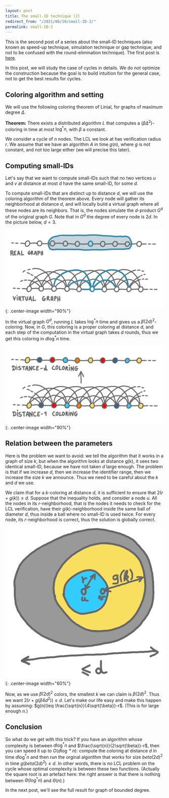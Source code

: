 ```yaml
---
layout: post
title: The small-ID technique (2)
redirect_from: "/2021/06/10/small-ID-2/"
permalink: small-ID-2
---
```


This is the second post of a series about the small-ID techniques (also 
known as speed-up technique, simulation technique or gap technique, and not 
to be confused with the round-elimination technique). 
The first post is [here](https://discrete-notes.github.io/small-ID-1).

In this post, we will study the case of cycles in details. We do not 
optimize the construction because the goal is to build intuition for the 
general case, not to get the best results for cycles.

## Coloring algorithm and setting

We will use the following coloring theorem of Linial, for graphs of
maximum degree $\Delta$.

**Theorem:** There exists a distributed algorithm $L$ that computes a 
$(\beta \Delta^2)$-coloring in time at most $\log^*n$, with $\beta$ a constant.

We consider a cycle of $n$ nodes. The LCL we look at has verification 
radius $r$. We assume that we have an algorithm $A$ in time $g(n)$, 
where $g$ is not constant, and not too large either (we will precise this later).

## Computing small-IDs

Let's say that we want to compute small-IDs such that no two vertices 
$u$ and $v$ at distance at most $d$ have the same small-ID, for some $d$.

To compute small-IDs that are distinct up to distance $d$, we will use the 
coloring algorithm of the theorem above. Every node will gather its 
neighborhood at distance $d$, and will locally build a virtual graph where
all these nodes are its neighbors. That is, the nodes simulate the 
$d$-product $G^d$ of the original graph $G$.
Note that in $G^d$ the degree of every node is $2d$.
In the picture below, $d=3$.

![](../assets/produit-1.png){: .center-image width="90%"}


In the virtual graph $G^d$, running $L$ takes $\log^{\ast}n$ time and 
gives us a $\beta (2d)^2$-coloring. 
Now, in $G$, this coloring is a proper coloring at distance $d$, and each 
step of the computation in the virtual graph takes $d$ rounds, thus we 
get this coloring in $d \log^*n$ time.

![](../assets/produit-2.png){: .center-image width="90%"}

## Relation between the parameters

Here is the problem we want to avoid: we tell the algorithm that it works 
in a graph of size $k$, but when the algorithm looks at distance 
g(k), it sees two identical small-ID, because we have not taken $d$ large enough.
The problem is that if we increase $d$, then we increase the identifier range,
then we increase the size $k$ we announce. Thus we need to be careful about the
$k$ and $d$ we use. 

We claim that for a $k$-coloring at distance $d$, it is sufficient to 
ensure that $2(r+g(k))\leq d$. 
Suppose that the inequality holds, and consider a node $u$. All the 
nodes in its $r$-neighborhood, that is the nodes it needs to check for the 
LCL verification, have their $g(k)$-neighborhood inside the same ball 
of diameter $d$, thus inside a ball where no small-ID is used twice. 
For every node, its $r$-neighborhood is correct, thus the solution is 
globally correct.

![](../assets/grd.png){: .center-image width="60%"}

Now, as we use $\beta (2d)^2$ colors, the smallest $k$ we can claim is
$\beta (2d)^2$.
Thus we want $2(r+g(\beta 4d^2))\leq d$. 
Let's make our life easy and make this happen by assuming:
$g(n)\leq \frac{\sqrt{n}}{4\sqrt{\beta}}-r$. (This is for large enough $n$.)

## Conclusion

So what do we get with this trick? If you have an algorithm whose complexity 
is between $d \log^{\ast}n$ and $\frac{\sqrt{n}}{2\sqrt{\beta}}-r$, then you can 
speed it up to $O(d \log*n)$:
compute the coloring at distance $d$ in time 
$d \log^*n$ and then run the orginal algorithm that works for size 
$beta (2d)^2$ in time $g(beta (2d)^2)\leq d$.
In other words, there is no LCL problem on the 
cycle whose optimal complexity is between these two functions. (Actually the 
square root is an artefact here: the right answer is that there is nothing
between $\Theta(log^*n)$ and $\Theta(n)$.)

In the next post, we'll see the full result for graph of bounded degree. 


